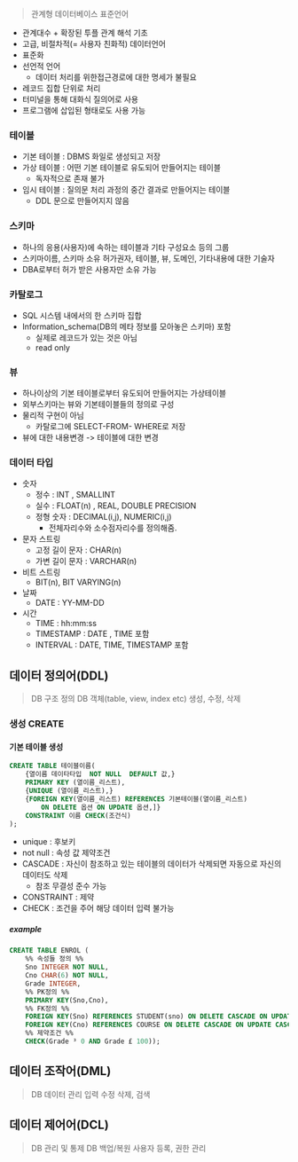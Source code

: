 > 관계형 데이터베이스 표준언어

- 관계대수 + 확장된 투플 관계 해석 기초
- 고급, 비절차적(= 사용자 친화적) 데이터언어
- 표준화
- 선언적 언어
	- 데이터 처리를 위한접근경로에 대한 명세가 불필요
- 레코드 집합 단위로 처리
- 터미널을 통해 대화식 질의어로 사용
- 프로그램에 삽입된 형태로도 사용 가능

### 테이블
- 기본 테이블 : DBMS 화일로 생성되고 저장
- 가상 테이블 : 어떤 기본 테이블로 유도되어 만들어지는 테이블
	- 독자적으로 존재 불가
- 임시 테이블 : 질의문 처리 과정의 중간 결과로 만들어지는 테이블
	- DDL 문으로 만들어지지 않음
### 스키마
- 하나의 응용(사용자)에 속하는 테이블과 기타 구성요소 등의 그룹
- 스키마이름, 스키마 소유 허가권자, 테이블, 뷰, 도메인, 기타내용에 대한 기술자
- DBA로부터 허가 받은 사용자만 소유 가능
### 카탈로그
- SQL 시스템 내에서의 한 스키마 집합
- Information_schema(DB의 메타 정보를 모아놓은 스키마) 포함
	- 실제로 레코드가 있는 것은 아님
	- read only
### 뷰
- 하나이상의 기본 테이블로부터 유도되어 만들어지는 가상테이블
- 외부스키마는 뷰와 기본테이블들의 정의로 구성
- 물리적  구현이 아님
	- 카탈로그에 SELECT-FROM- WHERE로 저장
- 뷰에 대한 내용변경 -> 테이블에 대한 변경

### 데이터 타입
- 숫자
	- 정수 : INT , SMALLINT
	- 실수 : FLOAT(n) , REAL, DOUBLE PRECISION
	- 정형 숫자 : DECIMAL(i,j), NUMERIC(i,j)
		- 전체자리수와 소수점자리수를 정의해줌.
- 문자 스트링
	- 고정 길이 문자 : CHAR(n)
	- 가변 길이 문자 : VARCHAR(n)
- 비트 스트링
	- BIT(n), BIT VARYING(n)
- 날짜
	- DATE : YY-MM-DD
- 시간
	- TIME : hh:mm:ss
	- TIMESTAMP : DATE , TIME 포함
	- INTERVAL : DATE, TIME, TIMESTAMP 포함

## 데이터 정의어(DDL)
> DB 구조 정의
> DB 객체(table, view, index etc) 생성, 수정, 삭제

### 생성 CREATE
#### 기본 테이블 생성
```sql
CREATE TABLE 테이블이름(
	{열이름 데이타타입  NOT NULL  DEFAULT 값,}
	PRIMARY KEY (열이름_리스트), 
	{UNIQUE (열이름_리스트),} 
	{FOREIGN KEY(열이름_리스트) REFERENCES 기본테이블(열이름_리스트) 
		ON DELETE 옵션 ON UPDATE 옵션,]} 
	CONSTRAINT 이름 CHECK(조건식)
);
```
- unique : 후보키
- not null : 속성 값 제약조건
- CASCADE : 자신이 참조하고 있는 테이블의 데이터가 삭제되면 자동으로 자신의 데이터도 삭제
	- 참조 무결성 준수 가능
- CONSTRAINT : 제약
- CHECK : 조건을 주어 해당 데이터 입력 불가능
##### example
```sql
CREATE TABLE ENROL (
	%% 속성들 정의 %%
	Sno INTEGER NOT NULL, 
	Cno CHAR(6) NOT NULL, 
	Grade INTEGER, 
	%% PK정의 %%
	PRIMARY KEY(Sno,Cno), 
	%% FK정의 %%
	FOREIGN KEY(Sno) REFERENCES STUDENT(sno) ON DELETE CASCADE ON UPDATE CASCADE, 
	FOREIGN KEY(Cno) REFERENCES COURSE ON DELETE CASCADE ON UPDATE CASCADE, 
	%% 제약조건 %%
	CHECK(Grade ³ 0 AND Grade £ 100));
```

## 데이터 조작어(DML)
>DB 데이터 관리
>입력 수정 삭제, 검색

## 데이터 제어어(DCL)
>DB 관리 및 통제
>DB 백업/복원
>사용자 등록, 권한 관리